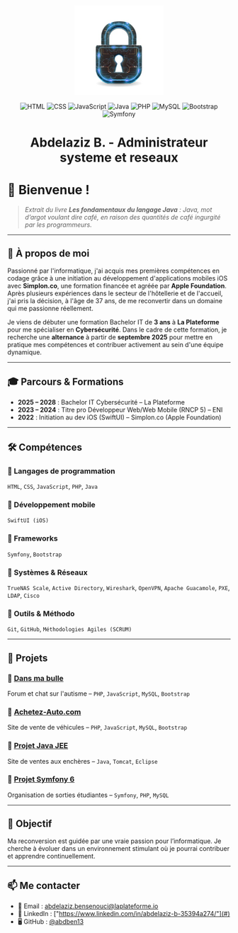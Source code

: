 <p align="center">
  <img src="cybersecurity.jpg" alt="Bienvenue sur mon GitHub" style="width: 40%;">
</p>
<p align="center">
   <img src="https://img.shields.io/badge/HTML-E34F26?style=for-the-badge&logo=html5&logoColor=white" alt="HTML">
   <img src="https://img.shields.io/badge/CSS-1572B6?style=for-the-badge&logo=css3&logoColor=white" alt="CSS">
  <img src="https://img.shields.io/badge/JavaScript-F7DF1E?style=for-the-badge&logo=javascript&logoColor=black" alt="JavaScript">
   <img src="https://img.shields.io/badge/Java-007396?style=for-the-badge&logo=java&logoColor=white" alt="Java">
   <img src="https://img.shields.io/badge/PHP-777BB4?style=for-the-badge&logo=php&logoColor=white" alt="PHP">
   <img src="https://img.shields.io/badge/MySQL-4479A1?style=for-the-badge&logo=mysql&logoColor=white" alt="MySQL">
   <img src="https://img.shields.io/badge/Bootstrap-7952B3?style=for-the-badge&logo=bootstrap&logoColor=white" alt="Bootstrap">
   <img src="https://img.shields.io/badge/Symfony-000000?style=for-the-badge&logo=symfony&logoColor=white" alt="Symfony">
</p>

<h1 align="center">Abdelaziz B. - Administrateur systeme et reseaux</h1>

# 👋 Bienvenue !

> _Extrait du livre **Les fondamentaux du langage Java** : Java, mot d’argot voulant dire café, en raison des quantités de café ingurgité par les programmeurs._

---

## 👤 À propos de moi

Passionné par l'informatique, j'ai acquis mes premières compétences en codage grâce à une initiation au développement d'applications mobiles iOS avec **Simplon.co**, une formation financée et agréée par **Apple Foundation**. Après plusieurs expériences dans le secteur de l'hôtellerie et de l'accueil, j'ai pris la décision, à l'âge de 37 ans, de me reconvertir dans un domaine qui me passionne réellement.

Je viens de débuter une formation Bachelor IT de **3 ans** à **La Plateforme** pour me spécialiser en **Cybersécurité**. Dans le cadre de cette formation, je recherche une **alternance** à partir de **septembre 2025** pour mettre en pratique mes compétences et contribuer activement au sein d'une équipe dynamique.

---

## 🎓 Parcours & Formations

- **2025 – 2028** : Bachelor IT Cybersécurité – La Plateforme
- **2023 – 2024** : Titre pro Développeur Web/Web Mobile (RNCP 5) – ENI
- **2022** : Initiation au dev iOS (SwiftUI) – Simplon.co (Apple Foundation)

---

## 🛠️ Compétences

### 🔹 Langages de programmation
`HTML`, `CSS`, `JavaScript`, `PHP`, `Java`

### 🔹 Développement mobile
`SwiftUI (iOS)`

### 🔹 Frameworks
`Symfony`, `Bootstrap`

### 🔹 Systèmes & Réseaux
`TrueNAS Scale`, `Active Directory`, `Wireshark`, `OpenVPN`, `Apache Guacamole`, `PXE`, `LDAP`, `Cisco`

### 🔹 Outils & Méthodo
`Git`, `GitHub`, `Méthodologies Agiles (SCRUM)`

---

## 💼 Projets

### 🔸 [Dans ma bulle](https://github.com/abdelaziz-bensenouci/Forum)
Forum et chat sur l'autisme – `PHP`, `JavaScript`, `MySQL`, `Bootstrap`

### 🔸 [Achetez-Auto.com](https://github.com/abdelaziz-bensenouci/Projet_Stage)
Site de vente de véhicules – `PHP`, `JavaScript`, `MySQL`, `Bootstrap`

### 🔸 [Projet Java JEE](https://github.com/abdelaziz-bensenouci/Projet_Encheres)
Site de ventes aux enchères – `Java`, `Tomcat`, `Eclipse`

### 🔸 [Projet Symfony 6](https://github.com/abdelaziz-bensenouci/Projet_Sortie)
Organisation de sorties étudiantes – `Symfony`, `PHP`, `MySQL`

---

## 🎯 Objectif

Ma reconversion est guidée par une vraie passion pour l’informatique. Je cherche à évoluer dans un environnement stimulant où je pourrai contribuer et apprendre continuellement.

---

## 📫 Me contacter

- 📧 Email : [abdelaziz.bensenouci@laplateforme.io](mailto:abdelaziz.bensenouci@laplateforme.io)
- 💼 LinkedIn : ["https://www.linkedin.com/in/abdelaziz-b-35394a274/"](#)
- 🖥️ GitHub : [@abdben13](https://github.com/abdben13)


